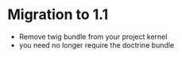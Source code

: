 # Migration to 1.1

- Remove twig bundle from your project kernel
- you need no longer require the doctrine bundle
